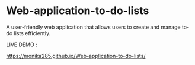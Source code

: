 # Web-application-to-do-lists
A user-friendly web application that allows users to create and manage to-do lists efficiently.


LIVE DEMO : 

https://monika285.github.io/Web-application-to-do-lists/
